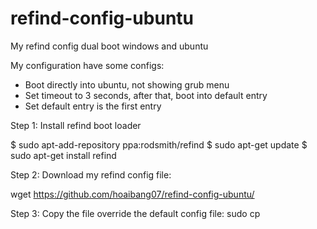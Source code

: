 # refind-config-ubuntu
My refind config dual boot windows and ubuntu

My configuration have some configs:
- Boot directly into ubuntu, not showing grub menu
- Set timeout to 3 seconds, after that, boot into default entry
- Set default entry is the first entry

Step 1: Install refind boot loader

$ sudo apt-add-repository ppa:rodsmith/refind
$ sudo apt-get update
$ sudo apt-get install refind

Step 2: Download my refind config file:

wget https://github.com/hoaibang07/refind-config-ubuntu/

Step 3: Copy the file override the default config file:
sudo cp 
